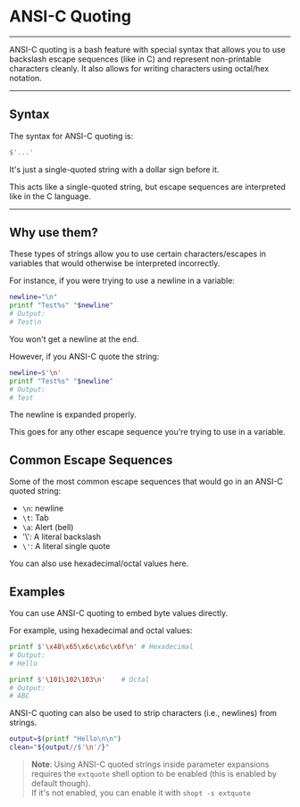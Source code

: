 # ANSI-C Quoting

---

ANSI-C quoting is a bash feature with special syntax that allows you to use backslash
escape sequences (like in C) and represent non-printable characters cleanly. It also
allows for writing characters using octal/hex notation.  

---

## Syntax
The syntax for ANSI-C quoting is:
```bash
$'...'
```
It's just a single-quoted string with a dollar sign before it.  

This acts like a single-quoted string, but escape sequences are interpreted like in
the C language.  

---

## Why use them?

These types of strings allow you to use certain characters/escapes in variables that
would otherwise be interpreted incorrectly.  

For instance, if you were trying to use a newline in a variable:
```bash
newline="\n"
printf "Test%s" "$newline"
# Output:
# Test\n
```
You won't get a newline at the end.

However, if you ANSI-C quote the string:
```bash
newline=$'\n'
printf "Test%s" "$newline"
# Output:
# Test
```
The newline is expanded properly.  

This goes for any other escape sequence you're trying to use in a variable.  

## Common Escape Sequences

Some of the most common escape sequences that would go in an ANSI-C quoted string:

- `\n`: newline
- `\t`: Tab
- `\a`: Alert (bell)
- '\\': A literal backslash
- `\'`: A literal single quote

You can also use hexadecimal/octal values here.  



## Examples

You can use ANSI-C quoting to embed byte values directly.  

For example, using hexadecimal and octal values:
```bash
printf $'\x48\x65\x6c\x6c\x6f\n' # Hexadecimal
# Output:
# Hello

printf $'\101\102\103\n'    # Octal
# Output:
# ABC
```

ANSI-C quoting can also be used to strip characters (i.e., newlines) from strings.  

```bash
output=$(printf "Hello\n\n")
clean="${output//$'\n'/}"
```

> **Note**: Using ANSI-C quoted strings inside parameter expansions requires 
> the `extquote` shell option to be enabled (this is enabled by default though).  
> If it's not enabled, you can enable it with `shopt -s extquote`




